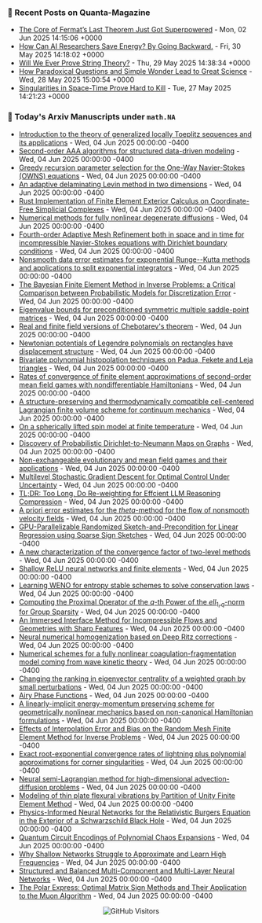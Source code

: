 ### 📝 Recent Posts on Quanta-Magazine
<!-- quanta starts -->
* <a href="https://www.quantamagazine.org/the-core-of-fermats-last-theorem-just-got-superpowered-20250602/">The Core of Fermat’s Last Theorem Just Got Superpowered</a> - Mon, 02 Jun 2025 14:15:06 +0000
* <a href="https://www.quantamagazine.org/how-can-ai-researchers-save-energy-by-going-backward-20250530/">How Can AI Researchers Save Energy? By Going Backward.</a> - Fri, 30 May 2025 14:18:02 +0000
* <a href="https://www.quantamagazine.org/will-we-ever-prove-string-theory-20250529/">Will We Ever Prove String Theory?</a> - Thu, 29 May 2025 14:38:34 +0000
* <a href="https://www.quantamagazine.org/how-paradoxical-questions-and-simple-wonder-lead-to-great-science-20250528/">How Paradoxical Questions and Simple Wonder Lead to Great Science</a> - Wed, 28 May 2025 15:00:54 +0000
* <a href="https://www.quantamagazine.org/singularities-in-space-time-prove-hard-to-kill-20250527/">Singularities in Space-Time Prove Hard to Kill</a> - Tue, 27 May 2025 14:21:23 +0000
<!-- quanta ends -->


### 📝 Today's Arxiv Manuscripts under ``math.NA``
<!-- arxiv-math-na starts -->
* <a href="https://arxiv.org/abs/2506.02151">Introduction to the theory of generalized locally Toeplitz sequences and its applications</a> - Wed, 04 Jun 2025 00:00:00 -0400
* <a href="https://arxiv.org/abs/2506.02241">Second-order AAA algorithms for structured data-driven modeling</a> - Wed, 04 Jun 2025 00:00:00 -0400
* <a href="https://arxiv.org/abs/2506.02320">Greedy recursion parameter selection for the One-Way Navier-Stokes (OWNS) equations</a> - Wed, 04 Jun 2025 00:00:00 -0400
* <a href="https://arxiv.org/abs/2506.02424">An adaptive delaminating Levin method in two dimensions</a> - Wed, 04 Jun 2025 00:00:00 -0400
* <a href="https://arxiv.org/abs/2506.02429">Rust Implementation of Finite Element Exterior Calculus on Coordinate-Free Simplicial Complexes</a> - Wed, 04 Jun 2025 00:00:00 -0400
* <a href="https://arxiv.org/abs/2506.02595">Numerical methods for fully nonlinear degenerate diffusions</a> - Wed, 04 Jun 2025 00:00:00 -0400
* <a href="https://arxiv.org/abs/2506.02663">Fourth-order Adaptive Mesh Refinement both in space and in time for incompressible Navier-Stokes equations with Dirichlet boundary conditions</a> - Wed, 04 Jun 2025 00:00:00 -0400
* <a href="https://arxiv.org/abs/2506.02778">Nonsmooth data error estimates for exponential Runge--Kutta methods and applications to split exponential integrators</a> - Wed, 04 Jun 2025 00:00:00 -0400
* <a href="https://arxiv.org/abs/2506.02815">The Bayesian Finite Element Method in Inverse Problems: a Critical Comparison between Probabilistic Models for Discretization Error</a> - Wed, 04 Jun 2025 00:00:00 -0400
* <a href="https://arxiv.org/abs/2506.02816">Eigenvalue bounds for preconditioned symmetric multiple saddle-point matrices</a> - Wed, 04 Jun 2025 00:00:00 -0400
* <a href="https://arxiv.org/abs/2506.02947">Real and finite field versions of Chebotarev's theorem</a> - Wed, 04 Jun 2025 00:00:00 -0400
* <a href="https://arxiv.org/abs/2506.03003">Newtonian potentials of Legendre polynomials on rectangles have displacement structure</a> - Wed, 04 Jun 2025 00:00:00 -0400
* <a href="https://arxiv.org/abs/2506.03025">Bivariate polynomial histopolation techniques on Padua, Fekete and Leja triangles</a> - Wed, 04 Jun 2025 00:00:00 -0400
* <a href="https://arxiv.org/abs/2506.03039">Rates of convergence of finite element approximations of second-order mean field games with nondifferentiable Hamiltonians</a> - Wed, 04 Jun 2025 00:00:00 -0400
* <a href="https://arxiv.org/abs/2506.03081">A structure-preserving and thermodynamically compatible cell-centered Lagrangian finite volume scheme for continuum mechanics</a> - Wed, 04 Jun 2025 00:00:00 -0400
* <a href="https://arxiv.org/abs/2506.02220">On a spherically lifted spin model at finite temperature</a> - Wed, 04 Jun 2025 00:00:00 -0400
* <a href="https://arxiv.org/abs/2506.02337">Discovery of Probabilistic Dirichlet-to-Neumann Maps on Graphs</a> - Wed, 04 Jun 2025 00:00:00 -0400
* <a href="https://arxiv.org/abs/2506.02644">Non-exchangeable evolutionary and mean field games and their applications</a> - Wed, 04 Jun 2025 00:00:00 -0400
* <a href="https://arxiv.org/abs/2506.02647">Multilevel Stochastic Gradient Descent for Optimal Control Under Uncertainty</a> - Wed, 04 Jun 2025 00:00:00 -0400
* <a href="https://arxiv.org/abs/2506.02678">TL;DR: Too Long, Do Re-weighting for Effcient LLM Reasoning Compression</a> - Wed, 04 Jun 2025 00:00:00 -0400
* <a href="https://arxiv.org/abs/2506.02747">A priori error estimates for the $theta$-method for the flow of nonsmooth velocity fields</a> - Wed, 04 Jun 2025 00:00:00 -0400
* <a href="https://arxiv.org/abs/2506.03070">GPU-Parallelizable Randomized Sketch-and-Precondition for Linear Regression using Sparse Sign Sketches</a> - Wed, 04 Jun 2025 00:00:00 -0400
* <a href="https://arxiv.org/abs/2102.08600">A new characterization of the convergence factor of two-level methods</a> - Wed, 04 Jun 2025 00:00:00 -0400
* <a href="https://arxiv.org/abs/2403.05809">Shallow ReLU neural networks and finite elements</a> - Wed, 04 Jun 2025 00:00:00 -0400
* <a href="https://arxiv.org/abs/2403.14848">Learning WENO for entropy stable schemes to solve conservation laws</a> - Wed, 04 Jun 2025 00:00:00 -0400
* <a href="https://arxiv.org/abs/2409.14156">Computing the Proximal Operator of the $q$-th Power of the $ell_{1,q}$-norm for Group Sparsity</a> - Wed, 04 Jun 2025 00:00:00 -0400
* <a href="https://arxiv.org/abs/2410.16466">An Immersed Interface Method for Incompressible Flows and Geometries with Sharp Features</a> - Wed, 04 Jun 2025 00:00:00 -0400
* <a href="https://arxiv.org/abs/2411.14084">Neural numerical homogenization based on Deep Ritz corrections</a> - Wed, 04 Jun 2025 00:00:00 -0400
* <a href="https://arxiv.org/abs/2412.05402">Numerical schemes for a fully nonlinear coagulation-fragmentation model coming from wave kinetic theory</a> - Wed, 04 Jun 2025 00:00:00 -0400
* <a href="https://arxiv.org/abs/2501.10745">Changing the ranking in eigenvector centrality of a weighted graph by small perturbations</a> - Wed, 04 Jun 2025 00:00:00 -0400
* <a href="https://arxiv.org/abs/2503.02306">Airy Phase Functions</a> - Wed, 04 Jun 2025 00:00:00 -0400
* <a href="https://arxiv.org/abs/2503.04695">A linearly-implicit energy-momentum preserving scheme for geometrically nonlinear mechanics based on non-canonical Hamiltonian formulations</a> - Wed, 04 Jun 2025 00:00:00 -0400
* <a href="https://arxiv.org/abs/2504.03393">Effects of Interpolation Error and Bias on the Random Mesh Finite Element Method for Inverse Problems</a> - Wed, 04 Jun 2025 00:00:00 -0400
* <a href="https://arxiv.org/abs/2504.16756">Exact root-exponential convergence rates of lightning plus polynomial approximations for corner singularities</a> - Wed, 04 Jun 2025 00:00:00 -0400
* <a href="https://arxiv.org/abs/2504.20715">Neural semi-Lagrangian method for high-dimensional advection-diffusion problems</a> - Wed, 04 Jun 2025 00:00:00 -0400
* <a href="https://arxiv.org/abs/2505.04227">Modeling of thin plate flexural vibrations by Partition of Unity Finite Element Method</a> - Wed, 04 Jun 2025 00:00:00 -0400
* <a href="https://arxiv.org/abs/2506.00951">Physics-Informed Neural Networks for the Relativistic Burgers Equation in the Exterior of a Schwarzschild Black Hole</a> - Wed, 04 Jun 2025 00:00:00 -0400
* <a href="https://arxiv.org/abs/2506.01811">Quantum Circuit Encodings of Polynomial Chaos Expansions</a> - Wed, 04 Jun 2025 00:00:00 -0400
* <a href="https://arxiv.org/abs/2306.17301">Why Shallow Networks Struggle to Approximate and Learn High Frequencies</a> - Wed, 04 Jun 2025 00:00:00 -0400
* <a href="https://arxiv.org/abs/2407.00765">Structured and Balanced Multi-Component and Multi-Layer Neural Networks</a> - Wed, 04 Jun 2025 00:00:00 -0400
* <a href="https://arxiv.org/abs/2505.16932">The Polar Express: Optimal Matrix Sign Methods and Their Application to the Muon Algorithm</a> - Wed, 04 Jun 2025 00:00:00 -0400
<!-- arxiv-math-na ends -->

<div align="center">
  
![GitHub Visitors](https://api.visitorbadge.io/api/visitors?path=https%3A%2F%2Fgithub.com%2Flowrank&label=profile%20views&labelColor=%231e1e2e&countColor=%23cba6f7)



</div>
